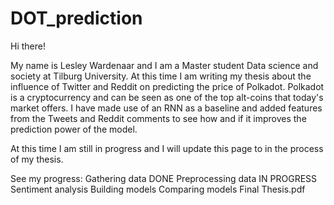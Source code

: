 # DOT_prediction
Hi there!

My name is Lesley Wardenaar and I am a Master student Data science and society at Tilburg University. At this time I am writing my thesis about the influence of Twitter and Reddit on predicting the price of Polkadot. Polkadot is a cryptocurrency and can be seen as one of the top alt-coins that today's market offers. I have made use of an RNN as a baseline and added features from the Tweets and Reddit comments to see how and if it improves the prediction power of the model.

At this time I am still in progress and I will update this page to in the process of my thesis.

See my progress:      Gathering data            DONE
                      Preprocessing data        IN PROGRESS
                      Sentiment analysis
                      Building models
                      Comparing models
                      Final Thesis.pdf
